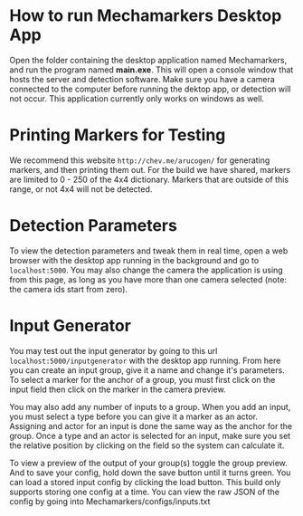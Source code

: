 # How to run Mechamarkers Desktop App

Open the folder containing the desktop application named Mechamarkers, and run the program named **main.exe**. This will open a console window that hosts the server and detection software. Make sure you have a camera connected to the computer before running the dektop app, or detection will not occur. This application currently only works on windows as well.

# Printing Markers for Testing

We recommend this website ` http://chev.me/arucogen/ ` for generating markers, and then printing them out. For the build we have shared, markers are limited to 0 - 250 of the 4x4 dictionary. Markers that are outside of this range, or not 4x4 will not be detected.

# Detection Parameters

To view the detection parameters and tweak them in real time, open a web browser with the desktop app running in the background and go to ` localhost:5000 `. You may also change the camera the application is using from this page, as long as you have more than one camera selected (note: the camera ids start from zero).

# Input Generator

You may test out the input generator by going to this url ` localhost:5000/inputgenerator ` with the desktop app running. From here you can create an input group, give it a name and change it's parameters. To select a marker for the anchor of a group, you must first click on the input field then click on the marker in the camera preview.

You may also add any number of inputs to a group. When you add an input, you must select a type before you can give it a marker as an actor. Assigning and actor for an input is done the same way as the anchor for the group. Once a type and an actor is selected for an input, make sure you set the relative position by clicking on the field so the system can calculate it.

To view a preview of the output of your group(s) toggle the group preview. And to save your config, hold down the save button until it turns green. You can load a stored input config by clicking the load button. This build only supports storing one config at a time. You can view the raw JSON of the config by going into Mechamarkers/configs/inputs.txt
